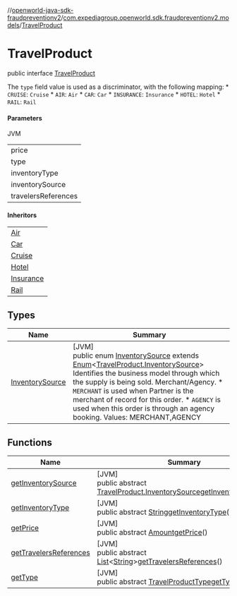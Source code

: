 //[openworld-java-sdk-fraudpreventionv2](../../../index.md)/[com.expediagroup.openworld.sdk.fraudpreventionv2.models](../index.md)/[TravelProduct](index.md)

# TravelProduct

public interface [TravelProduct](index.md)

The `type` field value is used as a discriminator, with the following mapping: * `CRUISE`: `Cruise` * `AIR`: `Air` * `CAR`: `Car` * `INSURANCE`: `Insurance` * `HOTEL`: `Hotel` * `RAIL`: `Rail`

#### Parameters

JVM

| |
|---|
| price |
| type |
| inventoryType | Type of inventory. Ensure attributes mentioned in dictionary below are set to corresponding values only. `inventory_type` has the following mapping with TravelProduct `type` attribute: *       inventory_type            :      type * ------------------------------------------------------ *  `Cruise`                       : `CRUISE` *  `Air`                          : `AIR` *  `Car`                          : `CAR` *  `Insurance`                    : `INSURANCE` *  `Hotel`                        : `HOTEL` *  `Rail`                         :  `RAIL` |
| inventorySource | Identifies the business model through which the supply is being sold. Merchant/Agency. * `MERCHANT` is used when Partner is the merchant of record for this order. * `AGENCY` is used when this order is through an agency booking. |
| travelersReferences | List of travelerGuids who are part of the traveling party on the order for the product. Information for each product and its required travelers should be provided in the API request. If the product booking does not require accompanying quest information then that does not need to be provided in the API request. Example: * For Air products, all travelers' details are required to complete the booking. * For Hotel products, typically the details on the person checking-in is required. * For Car products, typically only the primary driver information is required. If multiple traveler details are in the itinerary, this structure allows to fill up traveler details once in the `travelers` section, and then associate individual products to the respective travelers. This association is made using `traveler_id` field. A GUID can be generated for each object in the `travelers` section. The same GUID can be provided in the `traveler_references` below. The `travelers` array should have at least one `traveler` object, and each `traveler` object should have a `traveler_id` which is not necessarily an account id. Example: *   Travelers * ------------ *  A - GUID1 *  B - GUID2 *  C - GUID3 * *   Products * ------------ * Air *   GUID1, GUID2, GUID3 * Hotel *   GUID1 * Car *   GUID3 * Rail *   GUID2 * The example above demonstrates the association of travelers with various products. * All three travelers (A, B, and C) are associated with the Air product. * Traveler A is associated with the Hotel. * Traveler C is associated with the Car product. * Traveler B is associated with the Rail product. |

#### Inheritors

| |
|---|
| [Air](../-air/index.md) |
| [Car](../-car/index.md) |
| [Cruise](../-cruise/index.md) |
| [Hotel](../-hotel/index.md) |
| [Insurance](../-insurance/index.md) |
| [Rail](../-rail/index.md) |

## Types

| Name | Summary |
|---|---|
| [InventorySource](-inventory-source/index.md) | [JVM]<br>public enum [InventorySource](-inventory-source/index.md) extends [Enum](https://docs.oracle.com/javase/8/docs/api/java/lang/Enum.html)&lt;[TravelProduct.InventorySource](-inventory-source/index.md)&gt;<br>Identifies the business model through which the supply is being sold. Merchant/Agency. * `MERCHANT` is used when Partner is the merchant of record for this order. * `AGENCY` is used when this order is through an agency booking. Values: MERCHANT,AGENCY |

## Functions

| Name | Summary |
|---|---|
| [getInventorySource](get-inventory-source.md) | [JVM]<br>public abstract [TravelProduct.InventorySource](-inventory-source/index.md)[getInventorySource](get-inventory-source.md)() |
| [getInventoryType](get-inventory-type.md) | [JVM]<br>public abstract [String](https://docs.oracle.com/javase/8/docs/api/java/lang/String.html)[getInventoryType](get-inventory-type.md)() |
| [getPrice](get-price.md) | [JVM]<br>public abstract [Amount](../-amount/index.md)[getPrice](get-price.md)() |
| [getTravelersReferences](get-travelers-references.md) | [JVM]<br>public abstract [List](https://docs.oracle.com/javase/8/docs/api/java/util/List.html)&lt;[String](https://docs.oracle.com/javase/8/docs/api/java/lang/String.html)&gt;[getTravelersReferences](get-travelers-references.md)() |
| [getType](get-type.md) | [JVM]<br>public abstract [TravelProductType](../-travel-product-type/index.md)[getType](get-type.md)() |
